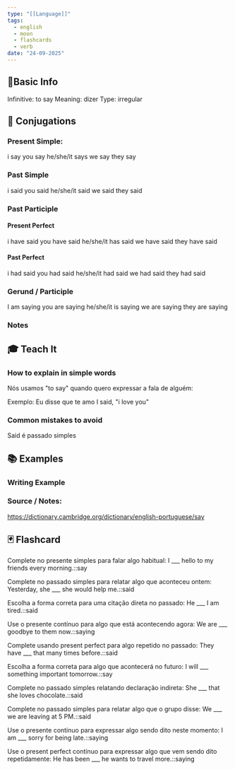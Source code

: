 ```yaml
---
type: "[[Language]]"
tags:
  - english
  - moon
  - flashcards
  - verb
date: "24-09-2025"
---
```

## 📌Basic Info

Infinitive: to say
Meaning: dizer
Type: irregular
## 📝 Conjugations
### Present Simple: 
i say
you say
he/she/it says
we say
they say
### Past Simple 
i said
you said
he/she/it said
we said
they said
### Past Participle
#### Present Perfect
i have said
you have said
he/she/it has said
we have said
they have said
#### Past Perfect
i had said
you had said
he/she/it had said
we had said
they had said
### Gerund / Participle 
I am saying
you are saying
he/she/it is saying
we are saying
they are saying
### Notes

## 🎓 Teach It
### How to explain in simple words
Nós usamos "to say" quando quero expressar a fala de alguém:

Exemplo:
Eu disse que te amo
I said, "i love you"
### Common mistakes to avoid
Said é passado simples

## 📚 Examples
### Writing Example


### Source / Notes: 
https://dictionary.cambridge.org/dictionary/english-portuguese/say

## 🃏 Flashcard
Complete no presente simples para falar algo habitual: I ___ hello to my friends every morning.::say

Complete no passado simples para relatar algo que aconteceu ontem: Yesterday, she ___ she would help me.::said

Escolha a forma correta para uma citação direta no passado: He ___ I am tired.::said

Use o presente contínuo para algo que está acontecendo agora: We are ___ goodbye to them now.::saying
<!--SR:!2025-09-25,1,230-->

Complete usando present perfect para algo repetido no passado: They have ___ that many times before.::said
<!--SR:!2025-09-25,1,230-->

Escolha a forma correta para algo que acontecerá no futuro: I will ___ something important tomorrow.::say

Complete no passado simples relatando declaração indireta: She ___ that she loves chocolate.::said

Complete no passado simples para relatar algo que o grupo disse: We ___ we are leaving at 5 PM.::said
<!--SR:!2025-09-26,2,246-->

Use o presente contínuo para expressar algo sendo dito neste momento: I am ___ sorry for being late.::saying

Use o present perfect contínuo para expressar algo que vem sendo dito repetidamente: He has been ___ he wants to travel more.::saying